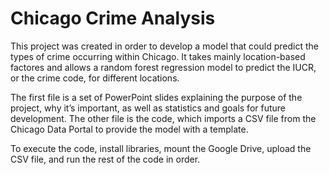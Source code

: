 # Chicago Crime Analysis

This project was created in order to develop a model that could predict the types of crime occurring within Chicago. It takes mainly location-based factores and allows a random forest regression model to predict the IUCR, or the crime code, for different locations.

The first file is a set of PowerPoint slides explaining the purpose of the project, why it’s important, as well as statistics and goals for future development. The other file is the code, which imports a CSV file from the Chicago Data Portal to provide the model with a template.

To execute the code, install libraries, mount the Google Drive, upload the CSV file, and run the rest of the code in order.
